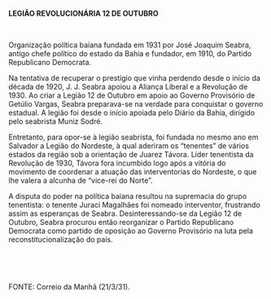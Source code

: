 **LEGIÃO REVOLUCIONÁRIA 12 DE OUTUBRO**

 

Organização política baiana fundada em 1931 por José Joaquim Seabra,
antigo chefe político do estado da Bahia e fundador, em 1910, do Partido
Republicano Democrata.

Na tentativa de recuperar o prestígio que vinha perdendo desde o início
da década de 1920, J. J. Seabra apoiou a Aliança Liberal e a Revolução
de 1930. Ao criar a Legião 12 de Outubro em apoio ao Governo Provisório
de Getúlio Vargas, Seabra preparava-se na verdade para conquistar o
governo estadual. A legião foi desde o início apoiada pelo Diário da
Bahia, dirigido pelo seabrista Muniz Sodré.

Entretanto, para opor-se à legião seabrista, foi fundada no mesmo ano em
Salvador a Legião do Nordeste, à qual aderiram os “tenentes” de vários
estados da região sob a orientação de Juarez Távora. Líder tenentista da
Revolução de 1930, Távora fora incumbido logo após a vitória do
movimento de coordenar a atuação das interventorias do Nordeste, o que
lhe valera a alcunha de “vice-rei do Norte”.

A disputa do poder na política baiana resultou na supremacia do grupo
tenentista: o tenente Juraci Magalhães foi nomeado interventor,
frustrando assim as esperanças de Seabra. Desinteressando-se da Legião
12 de Outubro, Seabra procurou então reorganizar o Partido Republicano
Democrata como partido de oposição ao Governo Provisório na luta pela
reconstitucionalização do país.

 

 

FONTE: Correio da Manhã (21/3/31).

 
